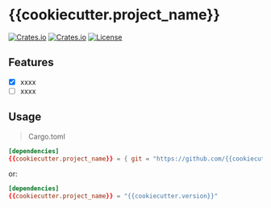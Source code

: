 # {{cookiecutter.project_name}}

[![Crates.io](https://img.shields.io/crates/v/{{cookiecutter.project_name}})](https://crates.io/crates/{{cookiecutter.project_name}})
[![Crates.io](https://img.shields.io/crates/d/{{cookiecutter.project_name}})](https://crates.io/crates/{{cookiecutter.project_name}})
[![License](https://img.shields.io/crates/l/{{cookiecutter.project_name}})](LICENSE)

## Features

- [x] xxxx
- [ ] xxxx

## Usage

> Cargo.toml

```toml
[dependencies]
{{cookiecutter.project_name}} = { git = "https://github.com/{{cookiecutter.code_hosting_username}}/{{cookiecutter.project_name}}.git" }
```

or:

```toml
[dependencies]
{{cookiecutter.project_name}} = "{{cookiecutter.version}}"
```
